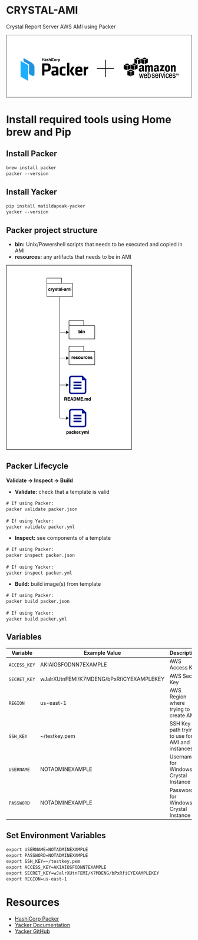 # **CRYSTAL-AMI**
Crystal Report Server AWS AMI using Packer

![](images/PackerAWS.png)

# **Install required tools using Home brew and Pip**
## **Install Packer**
```
brew install packer
packer --version
```

## **Install Yacker**
```
pip install matildapeak-yacker
yacker --version
```

## **Packer project structure**
- **bin:** Unix/Powershell scripts that needs to be executed and copied in AMI
- **resources:** any artifacts that needs to be in AMI

![](images/PackerPackageStructure.png)

## **Packer Lifecycle**
**Validate → Inspect → Build**
- **Validate:** check that a template is valid
```
# If using Packer:
packer validate packer.json

# If using Yacker:
yacker validate packer.yml
```
- **Inspect:** see components of a template
```
# If using Packer:
packer inspect packer.json

# If using Yacker:
yacker inspect packer.yml
```
- **Build:** build image(s) from template
```
# If using Packer:
packer build packer.json

# If using Yacker:
yacker build packer.yml
```


## **Variables**
| Variable     | Example Value | Description |
| ------------ | ------------- | ----------- |
| `ACCESS_KEY` | AKIAIOSFODNN7EXAMPLE | AWS Access Key |
| `SECRET_KEY` | wJalrXUtnFEMI/K7MDENG/bPxRfiCYEXAMPLEKEY | AWS Secret Key |
| `REGION`     | us-east-1 | AWS Region where trying to create AMI |
| `SSH_KEY`    | ~/testkey.pem | SSH Key path trying to use for AMI and instances |
| `USERNAME`   | NOTADMINEXAMPLE | Username for Windows Crystal Instance |
| `PASSWORD`   | NOTADMINEXAMPLE | Password for Windows Crystal Instance |


## **Set Environment Variables**
```
export USERNAME=NOTADMINEXAMPLE
export PASSWORD=NOTADMINEXAMPLE
export SSH_KEY=~/testkey.pem
export ACCESS_KEY=AKIAIOSFODNN7EXAMPLE
export SECRET_KEY=wJalrXUtnFEMI/K7MDENG/bPxRfiCYEXAMPLEKEY
export REGION=us-east-1
```

# **Resources**
* [HashiCorp Packer](https://www.packer.io)
* [Yacker Documentation](https://yacker.readthedocs.io/en/latest/)
* [Yacker GitHub](https://gitlab.com/matilda.peak/yacker)